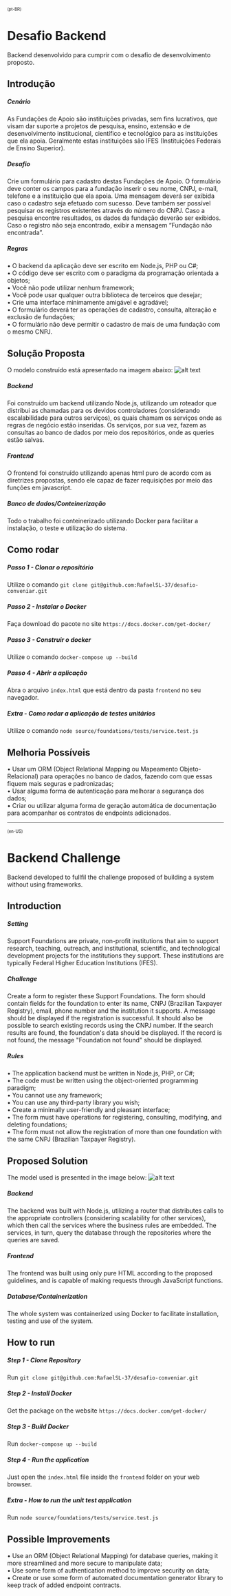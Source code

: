 <sup><sub>(pt-BR)</sub></sup>
# Desafio Backend
Backend desenvolvido para cumprir com o desafio de desenvolvimento proposto. 

## Introdução
##### Cenário
As Fundações de Apoio são instituições privadas, sem fins lucrativos, que visam dar suporte a projetos de pesquisa, ensino, extensão e de desenvolvimento institucional, científico e tecnológico para as instituições que ela apoia. Geralmente estas instituições são IFES (Instituições Federais de Ensino Superior).

##### Desafio
Crie um formulário para cadastro destas Fundações de Apoio. O formulário deve conter os campos para a fundação inserir o seu nome, CNPJ, e-mail, telefone e a instituição que ela apoia. Uma mensagem deverá ser exibida caso o cadastro seja efetuado com sucesso.
Deve também ser possível pesquisar os registros existentes através do número do CNPJ. Caso a pesquisa encontre resultados, os dados da fundação deverão ser exibidos. Caso o registro não seja encontrado, exibir a mensagem “Fundação não encontrada”.

##### Regras
• O backend da aplicação deve ser escrito em Node.js, PHP ou C#;  
• O código deve ser escrito com o paradigma da programação orientada a objetos;  
• Você não pode utilizar nenhum framework;  
• Você pode usar qualquer outra biblioteca de terceiros que desejar;  
• Crie uma interface minimamente amigável e agradável;  
• O formulário deverá ter as operações de cadastro, consulta, alteração e exclusão de fundações;  
• O formulário não deve permitir o cadastro de mais de uma fundação com o mesmo CNPJ.  


## Solução Proposta
O modelo construído está apresentado na imagem abaixo:
![alt text](assets/documentation/model.png)

##### Backend
Foi construído um backend utilizando Node.js, utilizando um roteador que distribui as chamadas para os devidos controladores (considerando escalabilidade para outros serviços), os quais chamam os serviços onde as regras de negócio estão inseridas. Os serviços, por sua vez, fazem as consultas ao banco de dados por meio dos repositórios, onde as queries estão salvas.

##### Frontend
O frontend foi construído utilizando apenas html puro de acordo com as diretrizes propostas, sendo ele capaz de fazer requisições por meio das funções em javascript.

##### Banco de dados/Conteinerização
Todo o trabalho foi conteinerizado utilizando Docker para facilitar a instalação, o teste e utilização do sistema.

## Como rodar
##### Passo 1 - Clonar o repositório
Utilize o comando ` git clone git@github.com:RafaelSL-37/desafio-conveniar.git `

##### Passo 2 - Instalar o Docker
Faça download do pacote no site ` https://docs.docker.com/get-docker/ `

##### Passo 3 - Construir o docker
Utilize o comando ` docker-compose up --build `

##### Passo 4 - Abrir a aplicação
Abra o arquivo `index.html` que está dentro da pasta `frontend` no seu navegador.

##### Extra - Como rodar a aplicação de testes unitários
Utilize o comando ` node source/foundations/tests/service.test.js `

## Melhoria Possíveis

• Usar um ORM (Object Relational Mapping ou Mapeamento Objeto-Relacional) para operações no banco de dados, fazendo com que essas fiquem mais seguras e padronizadas;  
• Usar alguma forma de autenticação para melhorar a segurança dos dados;  
• Criar ou utilizar alguma forma de geração automática de documentação para acompanhar os contratos de endpoints adicionados.  


-------------------------------------------------------------------------------------------------------------------------------

<sup><sub>(en-US)</sub></sup>
# Backend Challenge
Backend developed to fullfil the challenge proposed of building a system without using frameworks.

## Introduction
##### Setting
Support Foundations are private, non-profit institutions that aim to support research, teaching, outreach, and institutional, scientific, and technological development projects for the institutions they support. These institutions are typically Federal Higher Education Institutions (IFES).

##### Challenge
Create a form to register these Support Foundations. The form should contain fields for the foundation to enter its name, CNPJ (Brazilian Taxpayer Registry), email, phone number and the institution it supports. A message should be displayed if the registration is successful.
It should also be possible to search existing records using the CNPJ number. If the search results are found, the foundation's data should be displayed. If the record is not found, the message "Foundation not found" should be displayed.

##### Rules
• The application backend must be written in Node.js, PHP, or C#;  
• The code must be written using the object-oriented programming paradigm;  
• You cannot use any framework;  
• You can use any third-party library you wish;  
• Create a minimally user-friendly and pleasant interface;  
• The form must have operations for registering, consulting, modifying, and deleting foundations;  
• The form must not allow the registration of more than one foundation with the same CNPJ (Brazilian Taxpayer Registry).


## Proposed Solution
The model used is presented in the image below:
![alt text](assets/documentation/model.png)

##### Backend
The backend was built with Node.js, utilizing a router that distributes calls to the appropriate controllers (considering scalability for other services), which then call the services where the business rules are embedded. The services, in turn, query the database through the repositories where the queries are saved.

##### Frontend
The frontend was built using only pure HTML according to the proposed guidelines, and is capable of making requests through JavaScript functions.

##### Database/Containerization
The whole system was containerized using Docker to facilitate installation, testing and use of the system.

## How to run
##### Step 1 - Clone Repository
Run ``` git clone git@github.com:RafaelSL-37/desafio-conveniar.git ```

##### Step 2 - Install Docker
Get the package on the website ` https://docs.docker.com/get-docker/ `

##### Step 3 - Build Docker
Run ``` docker-compose up --build ```

##### Step 4 - Run the application
Just open the `index.html` file inside the `frontend` folder on your web browser.

##### Extra - How to run the unit test application
Run ` node source/foundations/tests/service.test.js `

## Possible Improvements

• Use an ORM (Object Relational Mapping) for database queries, making it more streamlined and more secure to manipulate data;  
• Use some form of authentication method to improve security on data;  
• Create or use some form of automated documentation generator library to keep track of added endpoint contracts.  